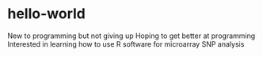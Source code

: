 # hello-world
New to programming but not giving up
Hoping to get better at programming
Interested in learning how to use R software for microarray SNP analysis

